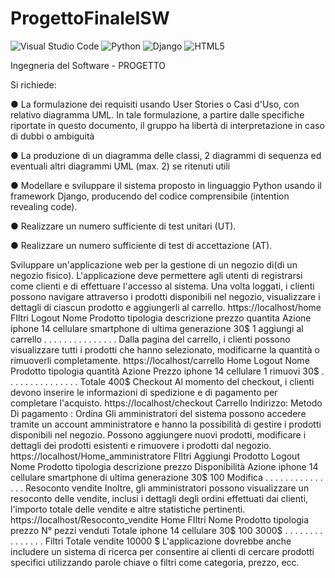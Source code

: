 # ProgettoFinaleISW
![Visual Studio Code](https://img.shields.io/badge/Visual%20Studio%20Code-0078d7.svg?style=for-the-badge&logo=visual-studio-code&logoColor=white)
![Python](https://img.shields.io/badge/python-3670A0?style=for-the-badge&logo=python&logoColor=ffdd54)
![Django](https://img.shields.io/badge/django-%23092E20.svg?style=for-the-badge&logo=django&logoColor=white)
![HTML5](https://img.shields.io/badge/html5-%23E34F26.svg?style=for-the-badge&logo=html5&logoColor=white)

Ingegneria del
Software - PROGETTO

Si richiede:

● La formulazione dei requisiti usando User Stories o Casi d'Uso, con relativo diagramma
UML. In tale formulazione, a partire dalle specifiche riportate in questo documento, il
gruppo ha libertà di interpretazione in caso di dubbi o ambiguità

● La produzione di un diagramma delle classi, 2 diagrammi di sequenza ed eventuali altri
diagrammi UML (max. 2) se ritenuti utili

● Modellare e sviluppare il sistema proposto in linguaggio Python usando il
framework Django, producendo del codice comprensibile (intention revealing
code).

● Realizzare un numero sufficiente di test unitari (UT).

● Realizzare un numero sufficiente di test di accettazione (AT).

Sviluppare un'applicazione web per la gestione di un negozio di(di un negozio fisico).
L'applicazione deve permettere agli utenti di registrarsi come clienti e di effettuare l'accesso al
sistema.
Una volta loggati, i clienti possono navigare attraverso i prodotti disponibili nel negozio, visualizzare i
dettagli di ciascun prodotto e aggiungerli al carrello.
https://localhost/home
FIltri Logout
Nome
Prodotto
tipologia descrizione prezzo quantita Azione
iphone 14 cellulare smartphone di ultima
generazione
30$ 1 aggiungi al
carrello
. . . . . . . . . . . . . . .
Dalla pagina del carrello, i clienti possono visualizzare tutti i prodotti che hanno
selezionato, modificarne la quantità o rimuoverli completamente.
https://localhost/carrello
Home Logout
Nome
Prodotto
tipologia quantità Azione Prezzo
iphone 14 cellulare 1 rimuovi 30$
. . . . . . . . . . . . . . .
Totale 400$
Checkout
Al momento del checkout, i clienti devono inserire le informazioni di spedizione e di
pagamento per completare l'acquisto.
https://localhost/checkout
Carrello
Indirizzo:
Metodo Di pagamento :
Ordina
Gli amministratori del sistema possono accedere tramite un account amministratore e
hanno la possibilità di gestire i prodotti disponibili nel negozio. Possono aggiungere nuovi
prodotti, modificare i dettagli dei prodotti esistenti e rimuovere i prodotti dal negozio.
https://localhost/Home_amministratore
FIltri Aggiungi Prodotto Logout
Nome
Prodotto
tipologia descrizione prezzo Disponibilità Azione
iphone 14 cellulare smartphone di ultima
generazione
30$ 100 Modifica
. . . . . . . . . . . . . . .
Resoconto vendite
Inoltre, gli amministratori possono visualizzare un resoconto delle vendite, inclusi i
dettagli degli ordini effettuati dai clienti, l'importo totale delle vendite e altre statistiche
pertinenti.
https://localhost/Resoconto_vendite
Home FIltri
Nome
Prodotto
tipologia prezzo N° pezzi venduti Totale
iphone 14 cellulare 30$ 100 3000$
. . . . . . . . . . . . . . .
Filtri Totale vendite 10000 $
L'applicazione dovrebbe anche includere un sistema di ricerca per consentire ai clienti di
cercare prodotti specifici utilizzando parole chiave o filtri come categoria, prezzo, ecc.
